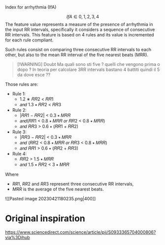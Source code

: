 
Index for arrhythmia (IfA)

$$IfA \in {0,1,2,3,4}$$
The feature value represents a measure of the presence of arrhythmia in the input RR intervals, specifically it considers a sequence of consecutive RR intervals.
This feature is based on 4 rules and its value is incremented for each rule compliant. 

Such rules consist on comparing three consecutive RR intervals to each other, but also to the mean RR interval of the five nearest beats (MRR). 

> [!WARNING] Doubt
> Ma quali sono sti five ? quelli che vengono prima o dopo ? In teoria per calcolare 3RR intervals bastano 4 battiti quindi il 5 da dove esce ??

Those rules are:
 - Rule 1: 
	 - 1.2 ∗ 𝑅𝑅2 < 𝑅𝑅1 
	 - 𝑎𝑛𝑑 1.3 ∗ 𝑅𝑅2 < 𝑅𝑅3 
 - Rule 2: 
	 - |𝑅𝑅1 − 𝑅𝑅2| < 0.3 ∗ 𝑀𝑅𝑅 
	 - 𝑎𝑛𝑑(𝑅𝑅1 < 0.8 ∗ 𝑀𝑅𝑅 𝑜𝑟 𝑅𝑅2 < 0.8 ∗ 𝑀𝑅𝑅) 
	 - 𝑎𝑛𝑑 𝑅𝑅3 > 0.6 ∗ (𝑅𝑅1 + 𝑅𝑅2) 
 - Rule 3: 
	 - |𝑅𝑅3 − 𝑅𝑅2| < 0.3 ∗ 𝑀𝑅𝑅 
	 - 𝑎𝑛𝑑 (𝑅𝑅2 < 0.8 ∗ 𝑀𝑅𝑅 𝑜𝑟 𝑅𝑅3 < 0.8 ∗ 𝑀𝑅𝑅) 
	 - 𝑎𝑛𝑑 𝑅𝑅1 > 0.6 ∗ (𝑅𝑅2 + 𝑅𝑅3) 
 - Rule 4: 
	 - 𝑅𝑅2 > 1.5 ∗ 𝑀𝑅𝑅 
	 - 𝑎𝑛𝑑 1.5 ∗ 𝑅𝑅2 < 3 ∗ 𝑀𝑅𝑅

Where 

 - $RR1$, $RR2$ and $RR3$ represent three consecutive RR intervals, 
 - $MRR$ is the average of the five nearest beats. 

![[Pasted image 20230421180235.png|400]]

# Original inspiration

https://www.sciencedirect.com/science/article/pii/S0933365704000806?via%3Dihub
